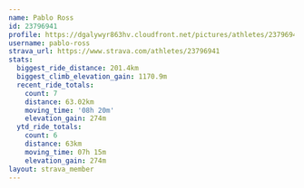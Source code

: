 ```yaml
---
name: Pablo Ross
id: 23796941
profile: https://dgalywyr863hv.cloudfront.net/pictures/athletes/23796941/14615399/1/large.jpg
username: pablo-ross
strava_url: https://www.strava.com/athletes/23796941
stats:
  biggest_ride_distance: 201.4km
  biggest_climb_elevation_gain: 1170.9m
  recent_ride_totals:
    count: 7
    distance: 63.02km
    moving_time: '08h 20m'
    elevation_gain: 274m
  ytd_ride_totals:
    count: 6
    distance: 63km
    moving_time: 07h 15m
    elevation_gain: 274m
layout: strava_member
--- 
```

